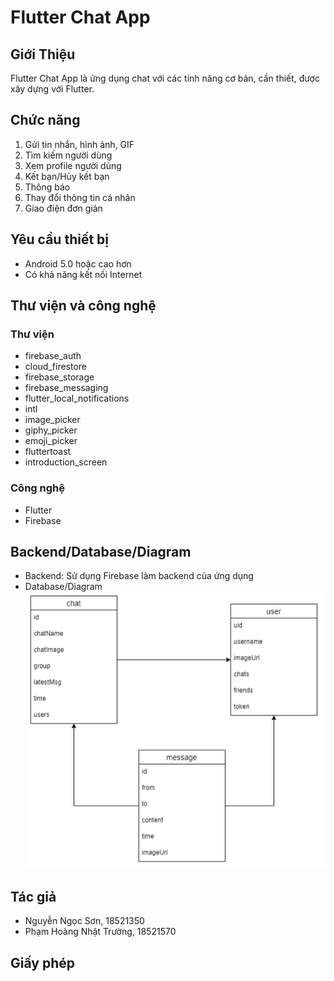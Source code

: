 # Flutter Chat App

## Giới Thiệu
Flutter Chat App là ứng dụng chat với các tính năng cơ bản, cần thiết, được xây dựng với Flutter.

## Chức năng
1. Gửi tin nhắn, hình ảnh, GIF
2. Tìm kiếm người dùng
3. Xem profile người dùng
4. Kết bạn/Hủy kết bạn
5. Thông báo
6. Thay đổi thông tin cá nhân
7. Giao điện đơn giản

## Yêu cầu thiết bị
- Android 5.0 hoặc cao hơn
- Có khả năng kết nối Internet

## Thư viện và công nghệ
### Thư viện
- firebase_auth
- cloud_firestore
- firebase_storage
- firebase_messaging
- flutter_local_notifications
- intl
- image_picker
- giphy_picker
- emoji_picker
- fluttertoast
- introduction_screen

### Công nghệ
- Flutter
- Firebase

## Backend/Database/Diagram
- Backend: Sử dụng Firebase làm backend của ứng dụng
- Database/Diagram  
![alt text](https://github.com/ngocson297/didong/blob/master/diagram.png)

## Tác giả
- Nguyễn Ngọc Sơn, 18521350
- Phạm Hoàng Nhật Trường, 18521570

## Giấy phép
